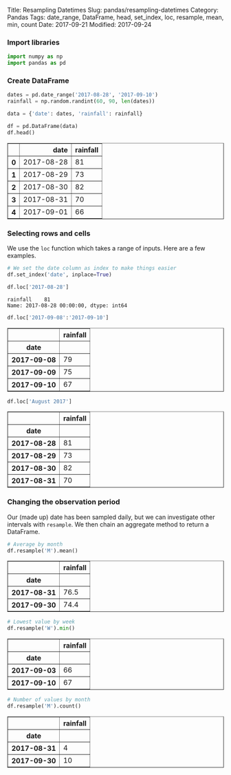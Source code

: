 Title: Resampling Datetimes
Slug: pandas/resampling-datetimes
Category: Pandas
Tags: date_range, DataFrame, head, set_index, loc, resample, mean, min, count
Date: 2017-09-21
Modified: 2017-09-24

### Import libraries


```python
import numpy as np
import pandas as pd
```

### Create DataFrame


```python
dates = pd.date_range('2017-08-28', '2017-09-10')
rainfall = np.random.randint(60, 90, len(dates))

data = {'date': dates, 'rainfall': rainfall}

df = pd.DataFrame(data)
df.head()
```




<div>
<table border="1" class="dataframe">
  <thead>
    <tr style="text-align: right;">
      <th></th>
      <th>date</th>
      <th>rainfall</th>
    </tr>
  </thead>
  <tbody>
    <tr>
      <th>0</th>
      <td>2017-08-28</td>
      <td>81</td>
    </tr>
    <tr>
      <th>1</th>
      <td>2017-08-29</td>
      <td>73</td>
    </tr>
    <tr>
      <th>2</th>
      <td>2017-08-30</td>
      <td>82</td>
    </tr>
    <tr>
      <th>3</th>
      <td>2017-08-31</td>
      <td>70</td>
    </tr>
    <tr>
      <th>4</th>
      <td>2017-09-01</td>
      <td>66</td>
    </tr>
  </tbody>
</table>
</div>



### Selecting rows and cells
We use the `loc` function which takes a range of inputs. Here are a few examples.


```python
# We set the date column as index to make things easier
df.set_index('date', inplace=True)
```


```python
df.loc['2017-08-28']
```




    rainfall    81
    Name: 2017-08-28 00:00:00, dtype: int64




```python
df.loc['2017-09-08':'2017-09-10']
```




<div>
<table border="1" class="dataframe">
  <thead>
    <tr style="text-align: right;">
      <th></th>
      <th>rainfall</th>
    </tr>
    <tr>
      <th>date</th>
      <th></th>
    </tr>
  </thead>
  <tbody>
    <tr>
      <th>2017-09-08</th>
      <td>79</td>
    </tr>
    <tr>
      <th>2017-09-09</th>
      <td>75</td>
    </tr>
    <tr>
      <th>2017-09-10</th>
      <td>67</td>
    </tr>
  </tbody>
</table>
</div>




```python
df.loc['August 2017']
```




<div>
<table border="1" class="dataframe">
  <thead>
    <tr style="text-align: right;">
      <th></th>
      <th>rainfall</th>
    </tr>
    <tr>
      <th>date</th>
      <th></th>
    </tr>
  </thead>
  <tbody>
    <tr>
      <th>2017-08-28</th>
      <td>81</td>
    </tr>
    <tr>
      <th>2017-08-29</th>
      <td>73</td>
    </tr>
    <tr>
      <th>2017-08-30</th>
      <td>82</td>
    </tr>
    <tr>
      <th>2017-08-31</th>
      <td>70</td>
    </tr>
  </tbody>
</table>
</div>



### Changing the observation period
Our (made up) date has been sampled daily, but we can investigate other intervals with `resample`. We then chain an aggregate method to return a DataFrame.


```python
# Average by month
df.resample('M').mean()
```




<div>
<table border="1" class="dataframe">
  <thead>
    <tr style="text-align: right;">
      <th></th>
      <th>rainfall</th>
    </tr>
    <tr>
      <th>date</th>
      <th></th>
    </tr>
  </thead>
  <tbody>
    <tr>
      <th>2017-08-31</th>
      <td>76.5</td>
    </tr>
    <tr>
      <th>2017-09-30</th>
      <td>74.4</td>
    </tr>
  </tbody>
</table>
</div>




```python
# Lowest value by week
df.resample('W').min()
```




<div>
<table border="1" class="dataframe">
  <thead>
    <tr style="text-align: right;">
      <th></th>
      <th>rainfall</th>
    </tr>
    <tr>
      <th>date</th>
      <th></th>
    </tr>
  </thead>
  <tbody>
    <tr>
      <th>2017-09-03</th>
      <td>66</td>
    </tr>
    <tr>
      <th>2017-09-10</th>
      <td>67</td>
    </tr>
  </tbody>
</table>
</div>




```python
# Number of values by month
df.resample('M').count()
```




<div>
<table border="1" class="dataframe">
  <thead>
    <tr style="text-align: right;">
      <th></th>
      <th>rainfall</th>
    </tr>
    <tr>
      <th>date</th>
      <th></th>
    </tr>
  </thead>
  <tbody>
    <tr>
      <th>2017-08-31</th>
      <td>4</td>
    </tr>
    <tr>
      <th>2017-09-30</th>
      <td>10</td>
    </tr>
  </tbody>
</table>
</div>


